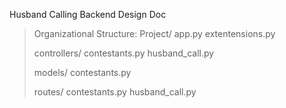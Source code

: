 Husband Calling Backend Design Doc

>Organizational Structure:
>Project/
>  app.py
>  extentensions.py
>  
>  controllers/
>    contestants.py
>    husband_call.py
>    
>  models/
>    contestants.py
>
>  routes/
>    contestants.py
>    husband_call.py
    
    
